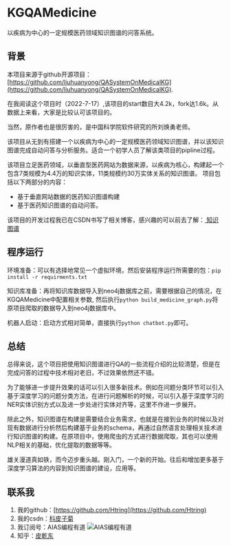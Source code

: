 # KGQAMedicine
以疾病为中心的一定规模医药领域知识图谱的问答系统。

## 背景
本项目来源于github开源项目：[https://github.com/liuhuanyong/QASystemOnMedicalKG](https://github.com/liuhuanyong/QASystemOnMedicalKG).

在我阅读这个项目时（2022-7-17）,该项目的start数目大4.2k，fork达1.6k。从数据上来看，大家是比较认可该项目的。

当然，原作者也是很厉害的，是中国科学院软件研究的所刘焕勇老师。

该项目从无到有搭建一个以疾病为中心的一定规模医药领域知识图谱，并以该知识图谱完成自动问答与分析服务。适合一个初学人员了解该类项目的pipline过程。

该项目立足医药领域，以垂直型医药网站为数据来源，以疾病为核心，构建起一个包含7类规模为4.4万的知识实体，11类规模约30万实体关系的知识图谱。 项目包括以下两部分的内容：

- 基于垂直网站数据的医药知识图谱构建
- 基于医药知识图谱的自动问答。

该项目的开发过程我已在CSDN书写了相关博客，感兴趣的可以前去了解：[
知识图谱](https://blog.csdn.net/meiqi0538/category_11901623.html)

## 程序运行

环境准备：可以有选择地常见一个虚拟环境，然后安装程序运行所需要的包：`pip install -r requirments.txt`

知识库准备：再将知识库数据导入到neo4j数据库之前，需要根据自己的情况，在KGQAMedicine中配置相关参数, 然后执行`python build_medicine_graph.py`将原项目爬取的数据导入到neo4j数据库中。

机器人启动：启动方式相对简单，直接执行`python chatbot.py`即可。

## 总结

总得来说，这个项目把使用知识图谱进行QA的一些流程介绍的比较清楚，但是在完成问答的过程中技术相对老旧，不过效果依然还不错。

为了能够进一步提升效果的话可以引入很多新技术。例如在问题分类环节可以引入基于深度学习的问题分类方法，在进行问题解析的时候，可以引入基于深度学习的NER实体识别方式以及进一步处进行实体对齐等，这里不作进一步展开。

除此之外，知识图谱在构建是需要结合业务需求，也就是在接到业务的时候以及对现有数据进行分析然后构建基于业务的schema，再通过自然语言处理相关技术进行知识图谱的构建。在原项目中，使用爬虫的方式进行数据爬取，其也可以使用NLP相关的基础，优化提取的数据等等。

雄关漫道真如铁，而今迈步重头越。刚入门，一个新的开始。往后和增加更多基于深度学习算法的内容到知识图谱的建设，应用等。

## 联系我

1. 我的github：[https://github.com/Htring](https://github.com/Htring)
2. 我的csdn：[科皮子菊](https://piqiandong.blog.csdn.net/)
3. 我订阅号：AIAS编程有道
   ![AIAS编程有道](https://s2.loli.net/2022/05/05/DS37LjhBQz2xyUJ.png)
4. 知乎：[皮乾东](https://www.zhihu.com/people/piqiandong)

